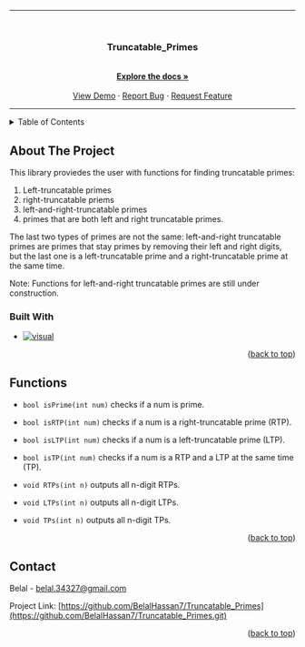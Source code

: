 <a name="readme-top"></a>
<hr>
<br />
<div align="center">
  <a href="https://github.com/BelalHassan7/Truncatable_Primes">
  </a>
<h3 align="center">Truncatable_Primes</h3>
  <p align="center">
    <br />
    <a href="https://github.com/BelalHassan7/Truncatable_Primes"><strong>Explore the docs »</strong></a>
    <br />
    <br />
    <a href="https://github.com/BelalHassan7/Truncatable_Primes">View Demo</a>
    ·
    <a href="https://github.com/BelalHassan7/Truncatable_Primes/issues">Report Bug</a>
    ·
    <a href="https://github.com/BelalHassan7/Truncatable_Primes/issues">Request Feature</a>
  </p>
</div>
<hr>


<details>
  <summary>Table of Contents</summary>
  <ol>
    <li>
      <a href="#About-The-Project">About The Project</a>
      <ul>
        <li><a href="#Built-With">Built With</a></li>
      </ul>
    </li>
    <li>
      <a href="#Functions">Functions</a>
    </li>
    <li><a href="#Contact">Contact</a></li>
  </ol>
</details>

## About The Project

This library proviedes the user with functions for finding truncatable primes: 

1. Left-truncatable primes
2. right-truncatable priems
3. left-and-right-truncatable primes
4. primes that are both left and right truncatable primes. 

The last two types of primes are not the same: left-and-right truncatable primes are primes that stay primes by removing their left and right digits, but the last one is a left-truncatable prime and a right-truncatable prime at the same time. 

Note: Functions for left-and-right truncatable primes are still under construction.

### Built With

* [![visual][visual.js]][visual-url]
<p align="right">(<a href="#readme-top">back to top</a>)</p>

## Functions


* `bool isPrime(int num)` checks if a num is prime.

* `bool isRTP(int num)` checks if a num is a right-truncatable prime (RTP).

* `bool isLTP(int num)` checks if a num is a left-truncatable prime (LTP).

* `bool isTP(int num)` checks if a num is a RTP and a LTP at the same time (TP).

* `void RTPs(int n)` outputs all n-digit RTPs. 

* `void LTPs(int n)` outputs all n-digit LTPs. 

* `void TPs(int n)` outputs all n-digit TPs. 
<p align="right">(<a href="#readme-top">back to top</a>)</p>

## Contact

Belal - belal.34327@gmail.com

Project Link: [https://github.com/BelalHassan7/Truncatable_Primes](https://github.com/BelalHassan7/Truncatable_Primes.git)
<p align="right">(<a href="#readme-top">back to top</a>)</p>

[visual.js]: https://img.shields.io/badge/Visual-Studio?style=for-the-badge&logo=visual%20studio&logoColor=800080&labelColor=000000&color=000000
[visual-url]: https://visualstudio.microsoft.com
